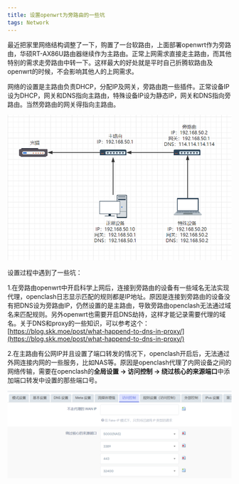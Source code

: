 ```yaml
---
title: 设置openwrt为旁路由的一些坑
tags: Network
---
```


最近把家里网络结构调整了一下，购置了一台软路由，上面部署openwrt作为旁路由，华硕RT-AX86U路由器继续作为主路由。正常上网需求直接走主路由，而其他特别的需求走旁路由中转一下。这样最大的好处就是平时自己折腾软路由及openwrt的时候，不会影响其他人的上网需求。

网络的设置是主路由负责DHCP，分配IP及网关，旁路由跑一些插件。正常设备IP设为DHCP，网关和DNS指向主路由，特殊设备IP设为静态IP，网关和DNS指向旁路由。当然旁路由的网关得指向主路由。

![network](/assets/images/2023-02-06-设置openwrt为旁路由的一些坑/network.png)

设置过程中遇到了一些坑：

1.在旁路由openwrt中开启科学上网后，连接到旁路由的设备有一些域名无法实现代理，openclash日志显示匹配的规则都是IP地址。原因是连接到旁路由的设备没有把DNS设为旁路由IP，仍然设置的是主路由，导致旁路由openclash无法通过域名来匹配规则。另外openwrt也需要开启DNS劫持，这样才能记录需要代理的域名。关于DNS和proxy的一些知识，可以参考这个：[https://blog.skk.moe/post/what-happend-to-dns-in-proxy/](https://blog.skk.moe/post/what-happend-to-dns-in-proxy/)

2.在主路由有公网IP并且设置了端口转发的情况下，openclash开启后，无法通过外网连接内网的一些服务，比如NAS等。原因是openclash代理了内网设备之间的网络传输，需要在openclash的**全局设置 -> 访问控制 -> 绕过核心的来源端口**中添加端口转发中设置的那些端口号。

![image-20230207195610794](/assets/images/2023-02-06-设置openwrt为旁路由的一些坑/setting.png)


